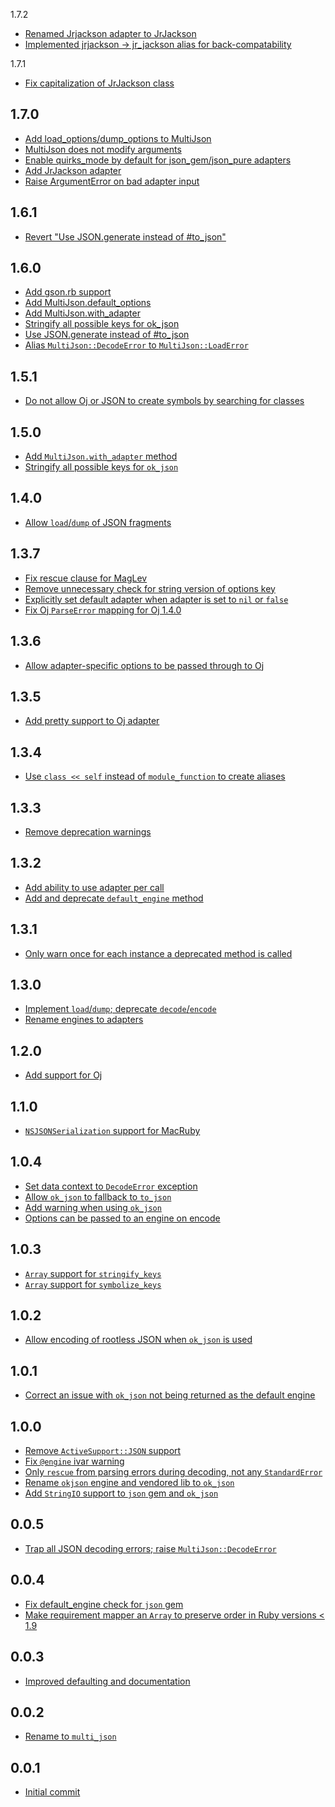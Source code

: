 1.7.2
* [Renamed Jrjackson adapter to JrJackson](https://github.com/intridea/multi_json/commit/b36dc915fc0e6548cbad06b5db6f520e040c9c8b)
* [Implemented jrjackson -> jr_jackson alias for back-compatability](https://github.com/intridea/multi_json/commit/aa50ab8b7bb646b8b75d5d65dfeadae8248a4f10)

1.7.1
* [Fix capitalization of JrJackson class](https://github.com/intridea/multi_json/commit/5373a5e38c647f02427a0477cb8e0e0dafad1b8d)

1.7.0
-----
* [Add load_options/dump_options to MultiJson](https://github.com/intridea/multi_json/commit/a153956be6b0df06ea1705ce3c1ff0b5b0e27ea5)
* [MultiJson does not modify arguments](https://github.com/intridea/multi_json/commit/58525b01c4c2f6635ba2ac13d6fd987b79f3962f)
* [Enable quirks_mode by default for json_gem/json_pure adapters](https://github.com/intridea/multi_json/commit/1fd4e6635c436515b7d7d5a0bee4548de8571520)
* [Add JrJackson adapter](https://github.com/intridea/multi_json/commit/4dd86fa96300aaaf6d762578b9b31ea82adb056d)
* [Raise ArgumentError on bad adapter input](https://github.com/intridea/multi_json/commit/911a3756bdff2cb5ac06497da3fa3e72199cb7ad)

1.6.1
-----
* [Revert "Use JSON.generate instead of #to_json"](https://github.com/intridea/multi_json/issues/86)

1.6.0
-----
* [Add gson.rb support](https://github.com/intridea/multi_json/pull/71)
* [Add MultiJson.default_options](https://github.com/intridea/multi_json/pull/70)
* [Add MultiJson.with_adapter](https://github.com/intridea/multi_json/pull/67)
* [Stringify all possible keys for ok_json](https://github.com/intridea/multi_json/pull/66)
* [Use JSON.generate instead of #to_json](https://github.com/intridea/multi_json/issues/73)
* [Alias `MultiJson::DecodeError` to `MultiJson::LoadError`](https://github.com/intridea/multi_json/pull/79)

1.5.1
-----
* [Do not allow Oj or JSON to create symbols by searching for classes](https://github.com/intridea/multi_json/commit/193e28cf4dc61b6e7b7b7d80f06f74c76df65c41)

1.5.0
-----
* [Add `MultiJson.with_adapter` method](https://github.com/intridea/multi_json/commit/d14c5d28cae96557a0421298621b9499e1f28104)
* [Stringify all possible keys for `ok_json`](https://github.com/intridea/multi_json/commit/73998074058e1e58c557ffa7b9541d486d6041fa)

1.4.0
-----
* [Allow `load`/`dump` of JSON fragments](https://github.com/intridea/multi_json/commit/707aae7d48d39c85b38febbd2c210ba87f6e4a36)

1.3.7
-----
* [Fix rescue clause for MagLev](https://github.com/intridea/multi_json/commit/39abdf50199828c50e85b2ce8f8ba31fcbbc9332)
* [Remove unnecessary check for string version of options key](https://github.com/intridea/multi_json/commit/660101b70e962b3c007d0b90d45944fa47d13ec4)
* [Explicitly set default adapter when adapter is set to `nil` or `false`](https://github.com/intridea/multi_json/commit/a9e587d5a63eafb4baee9fb211265e4dd96a26bc)
* [Fix Oj `ParseError` mapping for Oj 1.4.0](https://github.com/intridea/multi_json/commit/7d9045338cc9029401c16f3c409d54ce97f275e2)

1.3.6
-----
* [Allow adapter-specific options to be passed through to Oj](https://github.com/intridea/multi_json/commit/d0e5feeebcba0bc69400dd203a295f5c30971223)

1.3.5
-----
* [Add pretty support to Oj adapter](https://github.com/intridea/multi_json/commit/0c8f75f03020c53bcf4c6be258faf433d24b2c2b)

1.3.4
-----
* [Use `class << self` instead of `module_function` to create aliases](https://github.com/intridea/multi_json/commit/ba1451c4c48baa297e049889be241a424cb05980)

1.3.3
-----
* [Remove deprecation warnings](https://github.com/intridea/multi_json/commit/36b524e71544eb0186826a891bcc03b2820a008f)

1.3.2
-----
* [Add ability to use adapter per call](https://github.com/intridea/multi_json/commit/106bbec469d5d0a832bfa31fffcb8c0f0cdc9bd3)
* [Add and deprecate `default_engine` method](https://github.com/intridea/multi_json/commit/fc3df0c7a3e2ab9ce0c2c7e7617a4da97dd13f6e)

1.3.1
-----
* [Only warn once for each instance a deprecated method is called](https://github.com/intridea/multi_json/commit/e21d6eb7da74b3f283995c1d27d5880e75f0ae84)

1.3.0
-----
* [Implement `load`/`dump`; deprecate `decode`/`encode`](https://github.com/intridea/multi_json/commit/e90fd6cb1b0293eb0c73c2f4eb0f7a1764370216)
* [Rename engines to adapters](https://github.com/intridea/multi_json/commit/ae7fd144a7949a9c221dcaa446196ec23db908df)

1.2.0
-----
* [Add support for Oj](https://github.com/intridea/multi_json/commit/acd06b233edabe6c44f226873db7b49dab560c60)

1.1.0
-----
* [`NSJSONSerialization` support for MacRuby](https://github.com/intridea/multi_json/commit/f862e2fc966cac8867fe7da3997fc76e8a6cf5d4)

1.0.4
-----
* [Set data context to `DecodeError` exception](https://github.com/intridea/multi_json/commit/19ddafd44029c6681f66fae2a0f6eabfd0f85176)
* [Allow `ok_json` to fallback to `to_json`](https://github.com/intridea/multi_json/commit/c157240b1193b283d06d1bd4d4b5b06bcf3761f8)
* [Add warning when using `ok_json`](https://github.com/intridea/multi_json/commit/dd4b68810c84f826fb98f9713bfb29ab96888d57)
* [Options can be passed to an engine on encode](https://github.com/intridea/multi_json/commit/e0a7ff5d5ff621ffccc61617ed8aeec5816e81f7)

1.0.3
-----
* [`Array` support for `stringify_keys`](https://github.com/intridea/multi_json/commit/644d1c5c7c7f6a27663b11668527b346094e38b9)
* [`Array` support for `symbolize_keys`](https://github.com/intridea/multi_json/commit/c885377d47a2aa39cb0d971fea78db2d2fa479a7)

1.0.2
-----
* [Allow encoding of rootless JSON when `ok_json` is used](https://github.com/intridea/multi_json/commit/d1cde7de97cb0f6152aef8daf14037521cdce8c6)

1.0.1
-----
* [Correct an issue with `ok_json` not being returned as the default engine](https://github.com/intridea/multi_json/commit/d33c141619c54cccd770199694da8fd1bd8f449d)

1.0.0
-----
* [Remove `ActiveSupport::JSON` support](https://github.com/intridea/multi_json/commit/c2f4140141d785a24b3f56e58811b0e561b37f6a)
* [Fix `@engine` ivar warning](https://github.com/intridea/multi_json/commit/3b978a8995721a8dffedc3b75a7f49e5494ec553)
* [Only `rescue` from parsing errors during decoding, not any `StandardError`](https://github.com/intridea/multi_json/commit/391d00b5e85294d42d41347605d8d46b4a7f66cc)
* [Rename `okjson` engine and vendored lib to `ok_json`](https://github.com/intridea/multi_json/commit/5bd1afc977a8208ddb0443e1d57cb79665c019f1)
* [Add `StringIO` support to `json` gem and `ok_json`](https://github.com/intridea/multi_json/commit/1706b11568db7f50af451fce5f4d679aeb3bbe8f)

0.0.5
-----
* [Trap all JSON decoding errors; raise `MultiJson::DecodeError`](https://github.com/intridea/multi_json/commit/dea9a1aef6dd1212aa1e5a37ab1669f9b045b732)

0.0.4
-----
* [Fix default_engine check for `json` gem](https://github.com/intridea/multi_json/commit/caced0c4e8c795922a109ebc00c3c4fa8635bed8)
* [Make requirement mapper an `Array` to preserve order in Ruby versions < 1.9](https://github.com/intridea/multi_json/commit/526f5f29a42131574a088ad9bbb43d7f48439b2c)

0.0.3
-----
* [Improved defaulting and documentation](https://github.com/sferik/twitter/commit/3a0e41b9e4b0909201045fa47704b78c9d949b73)

0.0.2
-----

* [Rename to `multi_json`](https://github.com/sferik/twitter/commit/461ab89ce071c8c9fabfc183581e0ec523788b62)

0.0.1
-----

* [Initial commit](https://github.com/sferik/twitter/commit/518c21ab299c500527491e6c049ab2229e22a805)
